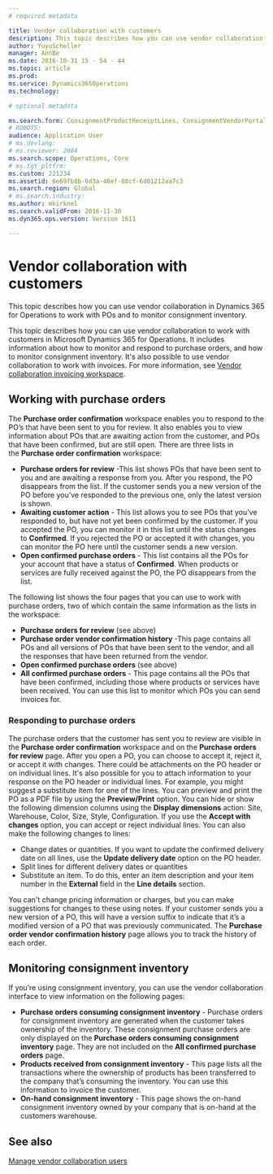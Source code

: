 ```yaml
---
# required metadata

title: Vendor collaboration with customers
description: This topic describes how you can use vendor collaboration in Dynamics 365 for Operations to work with POs and to monitor consignment inventory.
author: YuyuScheller
manager: AnnBe
ms.date: 2016-10-31 15 - 54 - 44
ms.topic: article
ms.prod: 
ms.service: Dynamics365Operations
ms.technology: 

# optional metadata

ms.search.form: ConsignmentProductReceiptLines, ConsignmentVendorPortalOnHand, PurchVendorPortalConfirmedOrders, PurchVendorPortalOriginalOrder, PurchVendorPortalResponsesHistoryList, PurchVendorPortalResponsesPart
# ROBOTS: 
audience: Application User
# ms.devlang: 
# ms.reviewer: 2084
ms.search.scope: Operations, Core
# ms.tgt_pltfrm: 
ms.custom: 221234
ms.assetid: 6e69fb8b-6d3a-46ef-88cf-6d01212aa7c3
ms.search.region: Global
# ms.search.industry: 
ms.author: mkirknel
ms.search.validFrom: 2016-11-30
ms.dyn365.ops.version: Version 1611

---
```


# Vendor collaboration with customers

This topic describes how you can use vendor collaboration in Dynamics 365 for Operations to work with POs and to monitor consignment inventory.

This topic describes how you can use vendor collaboration to work with customers in Microsoft Dynamics 365 for Operations. It includes information about how to monitor and respond to purchase orders, and how to monitor consignment inventory. It's also possible to use vendor collaboration to work with invoices. For more information, see [Vendor collaboration invoicing workspace](vendor-portal-invoicing-workspace.md).

## Working with purchase orders
The **Purchase order confirmation** workspace enables you to respond to the PO’s that have been sent to you for review. It also enables you to view information about POs that are awaiting action from the customer, and POs that have been confirmed, but are still open. There are three lists in the **Purchase order confirmation** workspace:

-   **Purchase orders for review** -This list shows POs that have been sent to you and are awaiting a response from you. After you respond, the PO disappears from the list. If the customer sends you a new version of the PO before you’ve responded to the previous one, only the latest version is shown.
-   **Awaiting customer action** - This list allows you to see POs that you’ve responded to, but have not yet been confirmed by the customer. If you accepted the PO, you can monitor it in this list until the status changes to **Confirmed**. If you rejected the PO or accepted it with changes, you can monitor the PO here until the customer sends a new version.
-   **Open confirmed purchase orders** - This list contains all the POs for your account that have a status of **Confirmed**. When products or services are fully received against the PO, the PO disappears from the list.

The following list shows the four pages that you can use to work with purchase orders, two of which contain the same information as the lists in the workspace:

-   **Purchase orders for review** (see above)
-   **Purchase order vendor confirmation history** -This page contains all POs and all versions of POs that have been sent to the vendor, and all the responses that have been returned from the vendor.
-   **Open confirmed purchase orders** (see above)
-   **All confirmed purchase orders** - This page contains all the POs that have been confirmed, including those where products or services have been received. You can use this list to monitor which POs you can send invoices for.

### Responding to purchase orders

The purchase orders that the customer has sent you to review are visible in the **Purchase order confirmation** workspace and on the **Purchase orders for review** page. After you open a PO, you can choose to accept it, reject it, or accept it with changes. There could be attachments on the PO header or on individual lines. It's also possible for you to attach information to your response on the PO header or individual lines. For example, you might suggest a substitute item for one of the lines. You can preview and print the PO as a PDF file by using the **Preview/Print** option. You can hide or show the following dimension columns using the **Display dimensions** action: Site, Warehouse, Color, Size, Style, Configuration. If you use the **Accept with changes** option, you can accept or reject individual lines. You can also make the following changes to lines:

-   Change dates or quantities. If you want to update the confirmed delivery date on all lines, use the **Update delivery date** option on the PO header.
-   Split lines for different delivery dates or quantities
-   Substitute an item. To do this, enter an item description and your item number in the **External** field in the **Line details** section.

You can't change pricing information or charges, but you can make suggestions for changes to these using notes. If your customer sends you a new version of a PO, this will have a version suffix to indicate that it’s a modified version of a PO that was previously communicated. The **Purchase order vendor confirmation history** page allows you to track the history of each order.

## Monitoring consignment inventory
If you’re using consignment inventory, you can use the vendor collaboration interface to view information on the following pages:

-   **Purchase orders consuming consignment inventory** - Purchase orders for consignment inventory are generated when the customer takes ownership of the inventory. These consignment purchase orders are only displayed on the **Purchase orders consuming consignment inventory** page. They are not included on the **All confirmed purchase orders** page.
-   **Products received from consignment inventory** - This page lists all the transactions where the ownership of products has been transferred to the company that’s consuming the inventory. You can use this information to invoice the customer.
-   **On-hand consignment inventory** - This page shows the on-hand consignment inventory owned by your company that is on-hand at the customers warehouse.


See also
--------

[Manage vendor collaboration users](manage-vendor-collaboration-users.md)

